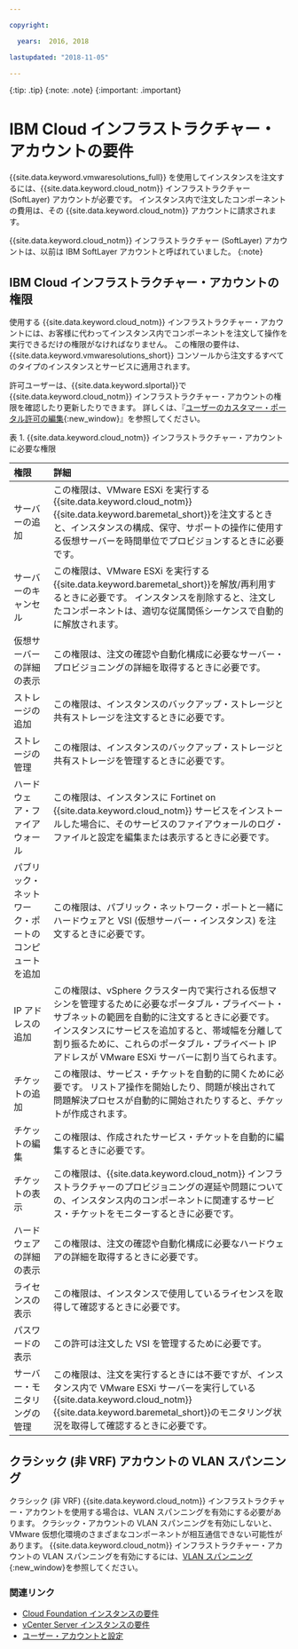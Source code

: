 ```yaml
---

copyright:

  years:  2016, 2018

lastupdated: "2018-11-05"

---
```


{:tip: .tip}
{:note: .note}
{:important: .important}

# IBM Cloud インフラストラクチャー・アカウントの要件

{{site.data.keyword.vmwaresolutions_full}} を使用してインスタンスを注文するには、{{site.data.keyword.cloud_notm}} インフラストラクチャー (SoftLayer) アカウントが必要です。 インスタンス内で注文したコンポーネントの費用は、その {{site.data.keyword.cloud_notm}} アカウントに請求されます。

{{site.data.keyword.cloud_notm}} インフラストラクチャー (SoftLayer) アカウントは、以前は IBM SoftLayer アカウントと呼ばれていました。
{:note}

## IBM Cloud インフラストラクチャー・アカウントの権限

使用する {{site.data.keyword.cloud_notm}} インフラストラクチャー・アカウントには、お客様に代わってインスタンス内でコンポーネントを注文して操作を実行できるだけの権限がなければなりません。 この権限の要件は、{{site.data.keyword.vmwaresolutions_short}} コンソールから注文するすべてのタイプのインスタンスとサービスに適用されます。

許可ユーザーは、{{site.data.keyword.slportal}}で {{site.data.keyword.cloud_notm}} インフラストラクチャー・アカウントの権限を確認したり更新したりできます。 詳しくは、『[ユーザーのカスタマー・ポータル許可の編集](../../../customer-portal/cpmanuserprof.html#cp_editusercpperm){:new_window}』を参照してください。

表 1. {{site.data.keyword.cloud_notm}} インフラストラクチャー・アカウントに必要な権限

| 権限         | 詳細                                 |
|:------------------ |:--------------------------------------- |
| サーバーの追加 | この権限は、VMware ESXi を実行する {{site.data.keyword.cloud_notm}} {{site.data.keyword.baremetal_short}}を注文するときと、インスタンスの構成、保守、サポートの操作に使用する仮想サーバーを時間単位でプロビジョンするときに必要です。 |
| サーバーのキャンセル | この権限は、VMware ESXi を実行する{{site.data.keyword.baremetal_short}}を解放/再利用するときに必要です。 インスタンスを削除すると、注文したコンポーネントは、適切な従属関係シーケンスで自動的に解放されます。 |
| 仮想サーバーの詳細の表示 | この権限は、注文の確認や自動化構成に必要なサーバー・プロビジョニングの詳細を取得するときに必要です。 |
| ストレージの追加 | この権限は、インスタンスのバックアップ・ストレージと共有ストレージを注文するときに必要です。 |
| ストレージの管理 | この権限は、インスタンスのバックアップ・ストレージと共有ストレージを管理するときに必要です。 |
| ハードウェア・ファイアウォール | この権限は、インスタンスに Fortinet on {{site.data.keyword.cloud_notm}} サービスをインストールした場合に、そのサービスのファイアウォールのログ・ファイルと設定を編集または表示するときに必要です。 |
| パブリック・ネットワーク・ポートのコンピュートを追加 | この権限は、パブリック・ネットワーク・ポートと一緒にハードウェアと VSI (仮想サーバー・インスタンス) を注文するときに必要です。 |
| IP アドレスの追加 | この権限は、vSphere クラスター内で実行される仮想マシンを管理するために必要なポータブル・プライベート・サブネットの範囲を自動的に注文するときに必要です。 インスタンスにサービスを追加すると、帯域幅を分離して割り振るために、これらのポータブル・プライベート IP アドレスが VMware ESXi サーバーに割り当てられます。 |
| チケットの追加 | この権限は、サービス・チケットを自動的に開くために必要です。 リストア操作を開始したり、問題が検出されて問題解決プロセスが自動的に開始されたりすると、チケットが作成されます。 |
| チケットの編集 | この権限は、作成されたサービス・チケットを自動的に編集するときに必要です。 |
| チケットの表示 | この権限は、{{site.data.keyword.cloud_notm}} インフラストラクチャーのプロビジョニングの遅延や問題についての、インスタンス内のコンポーネントに関連するサービス・チケットをモニターするときに必要です。 |
| ハードウェアの詳細の表示 | この権限は、注文の確認や自動化構成に必要なハードウェアの詳細を取得するときに必要です。 |
| ライセンスの表示 | この権限は、インスタンスで使用しているライセンスを取得して確認するときに必要です。 |
| パスワードの表示 | この許可は注文した VSI を管理するために必要です。 |
| サーバー・モニタリングの管理 | この権限は、注文を実行するときには不要ですが、インスタンス内で VMware ESXi サーバーを実行している {{site.data.keyword.cloud_notm}} {{site.data.keyword.baremetal_short}}のモニタリング状況を取得して確認するときに必要です。 |

## クラシック (非 VRF) アカウントの VLAN スパンニング

クラシック (非 VRF) {{site.data.keyword.cloud_notm}} インフラストラクチャー・アカウントを使用する場合は、VLAN スパンニングを有効にする必要があります。 クラシック・アカウントの VLAN スパンニングを有効にしないと、VMware 仮想化環境のさまざまなコンポーネントが相互通信できない可能性があります。 {{site.data.keyword.cloud_notm}} インフラストラクチャー・アカウントの VLAN スパンニングを有効にするには、[VLAN スパンニング](../../../infrastructure/vlans/vlan-spanning.html){:new_window}を参照してください。

### 関連リンク

* [Cloud Foundation インスタンスの要件](../sddc/sd_planning.html)
* [vCenter Server インスタンスの要件](../vcenter/vc_planning.html)
* [ユーザー・アカウントと設定](useraccount.html)
